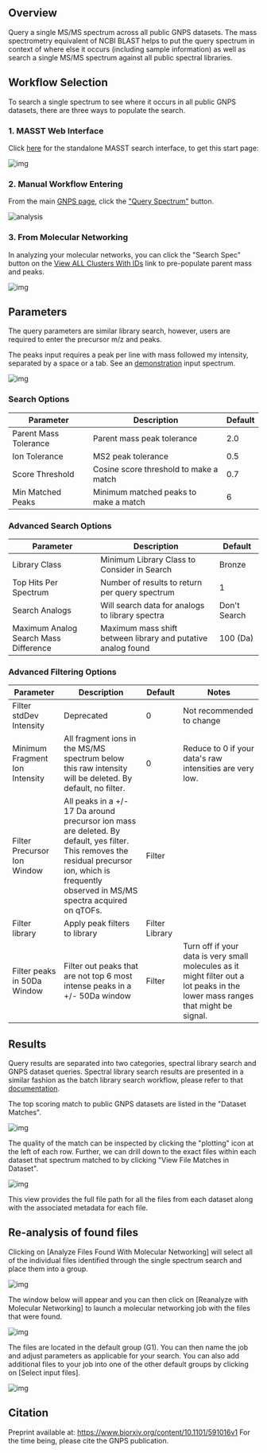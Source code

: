 ## Overview

Query a single MS/MS spectrum across all public GNPS datasets. The mass spectrometry equivalent of NCBI BLAST helps to put the query spectrum in context of where else it occurs (including sample information) as well as search a single MS/MS spectrum against all public spectral libraries.

## Workflow Selection

To search a single spectrum to see where it occurs in all public GNPS datasets, there are three ways to populate the search.

### 1. MASST Web Interface

Click [here](https://proteosafe-extensions.ucsd.edu/masst) for the standalone MASST search interface, to get this start page:

![img](img/singlespectrum/MASST_standalone.PNG)

### 2. Manual Workflow Entering

From the main [GNPS page](https://gnps.ucsd.edu/ProteoSAFe/static/gnps-splash.jsp), click the ["Query Spectrum"](https://gnps.ucsd.edu/ProteoSAFe/index.jsp?params=%7B%22workflow%22:%22SEARCH_SINGLE_SPECTRUM%22,%22library_on_server%22:%22d.speclibs;%22%7D) button.

![analysis](img/singlespectrum/singlespectrum_selection.png)

### 3. From Molecular Networking

In analyzing your molecular networks, you can click the "Search Spec" button on the [View ALL Clusters With IDs](networkingviews.md#view-all-clusters-with-ids) link to pre-populate parent mass and peaks.

![img](img/singlespectrum/searchspecnetworkinglink.png)

## Parameters

The query parameters are similar library search, however, users are required to enter the precursor m/z and peaks.

The peaks input requires a peak per line with mass followed my intensity, separated by a space or a tab. See an [demonstration](https://gnps.ucsd.edu/ProteoSAFe/index.jsp?task=fc961b77a34942408a832fd94da7dbd3) input spectrum.

![img](img/singlespectrum/singlespectrum_input.png)

### Search Options

| Parameter  | Description          | Default |
| ------------- |-------------| -----|
| Parent Mass Tolerance | Parent mass peak tolerance  | 2.0 |
| Ion Tolerance | MS2 peak tolerance | 0.5 |
| Score Threshold | Cosine score threshold to make a match | 0.7 |
| Min Matched Peaks | Minimum matched peaks to make a match | 6 |

### Advanced Search Options

| Parameter  | Description          | Default |
| ------------- |-------------| -----|
| Library Class	| Minimum Library Class to Consider in Search | Bronze |
| Top Hits Per Spectrum | Number of results to return per query spectrum | 1 |
|Search Analogs|Will search data for analogs to library spectra|Don't Search|
|Maximum Analog Search Mass Difference|Maximum mass shift between library and putative analog found| 100 (Da)|

### Advanced Filtering Options

| Parameter        | Description          | Default | Notes|
| ------------- |-------------| -----| -----|
| Filter stdDev Intensity | Deprecated | 0 | Not recommended to change |
| Minimum Fragment Ion Intensity | All fragment ions in the MS/MS spectrum below this raw intensity will be deleted.  By default, no filter. | 0 | Reduce to 0 if your data's raw intensities are very low. |
| Filter Precursor Ion Window | All peaks in a +/- 17 Da around precursor ion mass are deleted. By default, yes filter. This removes the residual precursor ion, which is frequently observed in MS/MS spectra acquired on qTOFs. | Filter | |
| Filter library | Apply peak filters to library | Filter Library | |
|Filter peaks in 50Da Window | Filter out peaks that are not top 6 most intense peaks in a +/- 50Da window | Filter | Turn off if your data is very small molecules as it might filter out a lot peaks in the lower mass ranges that might be signal. |

## Results

Query results are separated into two categories, spectral library search and GNPS dataset queries. Spectral library search results are presented in a similar fashion as the batch library search workflow, please refer to that [documentation](librarysearch.md).

The top scoring match to public GNPS datasets are listed in the "Dataset Matches".

![img](img/singlespectrum/datasetmatches.png)

The quality of the match can be inspected by clicking the "plotting" icon at the left of each row. Further, we can drill down to the exact files within each dataset that spectrum matched to by clicking "View File Matches in Dataset".

![img](img/singlespectrum/datasetfilematches.png)

This view provides the full file path for all the files from each dataset along with the associated metadata for each file.

## Re-analysis of found files

Clicking on [Analyze Files Found With Molecular Networking] will select all of the individual files identified through the single spectrum search and place them into a group. 

![img](img/singlespectrum/MASST_reanalysis1.PNG)

The window below will appear and you can then click on [Reanalyze with Molecular Networking] to launch a molecular networking job with the files that were found.

![img](img/singlespectrum/MASST_reanalysis2.PNG)


The files are located in the default group (G1). You can then name the job and adjust parameters as applicable for your search. You can also add additional files to your job into one of the other default groups by clicking on [Select input files]. 

![img](img/singlespectrum/MASST_reanalysis3.PNG)

## Citation

Preprint available at: https://www.biorxiv.org/content/10.1101/591016v1 
For the time being, please cite the GNPS publication.

